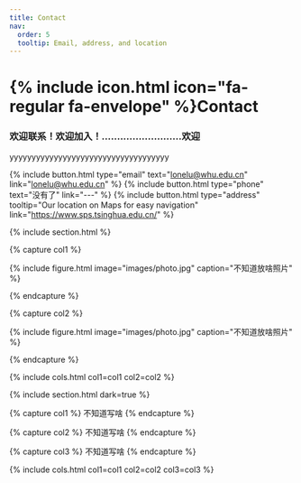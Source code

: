 ```yaml
---
title: Contact
nav:
  order: 5
  tooltip: Email, address, and location
---
```


# {% include icon.html icon="fa-regular fa-envelope" %}Contact

### 欢迎联系！欢迎加入！..........................欢迎
yyyyyyyyyyyyyyyyyyyyyyyyyyyyyyyyyyyy

{%
  include button.html
  type="email"
  text="lonelu@whu.edu.cn"
  link="lonelu@whu.edu.cn"
%}
{%
  include button.html
  type="phone"
  text="没有了"
  link="---"
%}
{%
  include button.html
  type="address"
  tooltip="Our location on Maps for easy navigation"
  link="https://www.sps.tsinghua.edu.cn/"
%}

{% include section.html %}

{% capture col1 %}

{%
  include figure.html
  image="images/photo.jpg"
  caption="不知道放啥照片"
%}

{% endcapture %}

{% capture col2 %}

{%
  include figure.html
  image="images/photo.jpg"
  caption="不知道放啥照片"
%}

{% endcapture %}

{% include cols.html col1=col1 col2=col2 %}

{% include section.html dark=true %}

{% capture col1 %}
不知道写啥
{% endcapture %}

{% capture col2 %}
不知道写啥
{% endcapture %}

{% capture col3 %}
不知道写啥
{% endcapture %}

{% include cols.html col1=col1 col2=col2 col3=col3 %}
